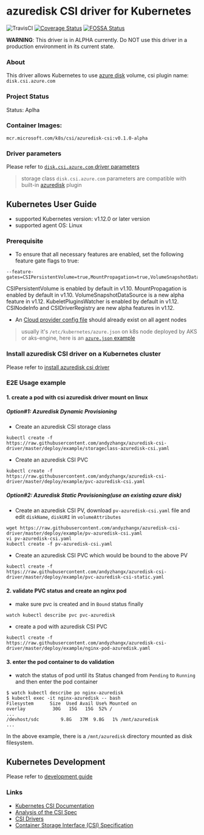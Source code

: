 # azuredisk CSI driver for Kubernetes
![TravisCI](https://travis-ci.com/andyzhangx/azuredisk-csi-driver.svg?branch=master)
[![Coverage Status](https://coveralls.io/repos/github/andyzhangx/azuredisk-csi-driver/badge.svg?branch=master)](https://coveralls.io/github/andyzhangx/azuredisk-csi-driver?branch=master)
[![FOSSA Status](https://app.fossa.io/api/projects/git%2Bgithub.com%2Fandyzhangx%2Fazuredisk-csi-driver.svg?type=shield)](https://app.fossa.io/projects/git%2Bgithub.com%2Fandyzhangx%2Fazuredisk-csi-driver?ref=badge_shield)

**WARNING**: This driver is in ALPHA currently. Do NOT use this driver in a production environment in its current state.

### About
This driver allows Kubernetes to use [azure disk](https://azure.microsoft.com/en-us/services/storage/disks/) volume, csi plugin name: `disk.csi.azure.com`

### Project Status
Status: Aplha

### Container Images:
`mcr.microsoft.com/k8s/csi/azuredisk-csi:v0.1.0-alpha`

### Driver parameters
Please refer to [`disk.csi.azure.com` driver parameters](./docs/driver-parameters.md)
 > storage class `disk.csi.azure.com` parameters are compatible with built-in [azuredisk](https://kubernetes.io/docs/concepts/storage/volumes/#azuredisk) plugin

## Kubernetes User Guide
 - supported Kubernetes version: v1.12.0 or later version
 - supported agent OS: Linux
### Prerequisite
 - To ensure that all necessary features are enabled, set the following feature gate flags to true:
```
--feature-gates=CSIPersistentVolume=true,MountPropagation=true,VolumeSnapshotDataSource=true,KubeletPluginsWatcher=true,CSINodeInfo=true,CSIDriverRegistry=true
```
CSIPersistentVolume is enabled by default in v1.10. MountPropagation is enabled by default in v1.10. VolumeSnapshotDataSource is a new alpha feature in v1.12. KubeletPluginsWatcher is enabled by default in v1.12. CSINodeInfo and CSIDriverRegistry are new alpha features in v1.12.

 - An [Cloud provider config file](https://github.com/kubernetes/cloud-provider-azure/blob/master/docs/cloud-provider-config.md) should already exist on all agent nodes
 > usually it's `/etc/kubernetes/azure.json` on k8s node deployed by AKS or aks-engine, here is an [`azure.json` example](./deploy/example/azure.json)

### Install azuredisk CSI driver on a Kubernetes cluster
Please refer to [install azuredisk csi driver](./docs/install-azuredisk-csi-driver.md)

### E2E Usage example
#### 1. create a pod with csi azuredisk driver mount on linux
##### Option#1: Azuredisk Dynamic Provisioning
 - Create an azuredisk CSI storage class
```
kubectl create -f https://raw.githubusercontent.com/andyzhangx/azuredisk-csi-driver/master/deploy/example/storageclass-azuredisk-csi.yaml
```

 - Create an azuredisk CSI PVC
```
kubectl create -f https://raw.githubusercontent.com/andyzhangx/azuredisk-csi-driver/master/deploy/example/pvc-azuredisk-csi.yaml
```

##### Option#2: Azuredisk Static Provisioning(use an existing azure disk)
 - Create an azuredisk CSI PV, download `pv-azuredisk-csi.yaml` file and edit `diskName`, `diskURI` in `volumeAttributes`
```
wget https://raw.githubusercontent.com/andyzhangx/azuredisk-csi-driver/master/deploy/example/pv-azuredisk-csi.yaml
vi pv-azuredisk-csi.yaml
kubectl create -f pv-azuredisk-csi.yaml
```

 - Create an azuredisk CSI PVC which would be bound to the above PV
```
kubectl create -f https://raw.githubusercontent.com/andyzhangx/azuredisk-csi-driver/master/deploy/example/pvc-azuredisk-csi-static.yaml
```

#### 2. validate PVC status and create an nginx pod
 - make sure pvc is created and in `Bound` status finally
```
watch kubectl describe pvc pvc-azuredisk
```

 - create a pod with azuredisk CSI PVC
```
kubectl create -f https://raw.githubusercontent.com/andyzhangx/azuredisk-csi-driver/master/deploy/example/nginx-pod-azuredisk.yaml
```

#### 3. enter the pod container to do validation
 - watch the status of pod until its Status changed from `Pending` to `Running` and then enter the pod container
```
$ watch kubectl describe po nginx-azuredisk
$ kubectl exec -it nginx-azuredisk -- bash
Filesystem      Size  Used Avail Use% Mounted on
overlay          30G   15G   15G  52% /
...
/devhost/sdc        9.8G   37M  9.8G   1% /mnt/azuredisk
...
```
In the above example, there is a `/mnt/azuredisk` directory mounted as disk filesystem.

## Kubernetes Development
Please refer to [development guide](./docs/csi-dev.md)


### Links
 - [Kubernetes CSI Documentation](https://kubernetes-csi.github.io/docs/Home.html)
 - [Analysis of the CSI Spec](https://blog.thecodeteam.com/2017/11/03/analysis-csi-spec/)
 - [CSI Drivers](https://github.com/kubernetes-csi/drivers)
 - [Container Storage Interface (CSI) Specification](https://github.com/container-storage-interface/spec)
